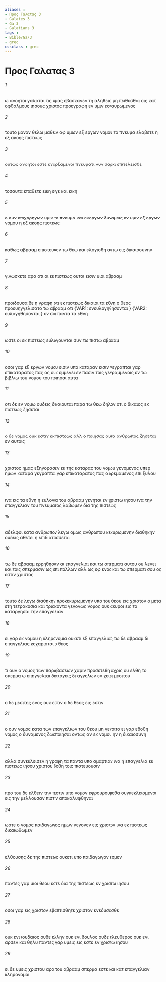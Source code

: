 ```yaml
---
aliases : 
- Προς Γαλατας 3
- Galates 3
- Ga 3
- Galatians 3
tags : 
- Bible/Ga/3
- grec
cssclass : grec
---
```


# Προς Γαλατας 3

###### 1
ω ανοητοι γαλαται τις υμας εβασκανεν τη αληθεια μη πειθεσθαι οις κατ οφθαλμους ιησους χριστος προεγραφη εν υμιν εσταυρωμενος
###### 2
τουτο μονον θελω μαθειν αφ υμων εξ εργων νομου το πνευμα ελαβετε η εξ ακοης πιστεως
###### 3
ουτως ανοητοι εστε εναρξαμενοι πνευματι νυν σαρκι επιτελεισθε
###### 4
τοσαυτα επαθετε εικη ειγε και εικη
###### 5
ο ουν επιχορηγων υμιν το πνευμα και ενεργων δυναμεις εν υμιν εξ εργων νομου η εξ ακοης πιστεως
###### 6
καθως αβρααμ επιστευσεν τω θεω και ελογισθη αυτω εις δικαιοσυνην
###### 7
γινωσκετε αρα οτι οι εκ πιστεως ουτοι εισιν υιοι αβρααμ
###### 8
προιδουσα δε η γραφη οτι εκ πιστεως δικαιοι τα εθνη ο θεος προευηγγελισατο τω αβρααμ οτι  {VAR1: ενευλογηθησονται } {VAR2: ευλογηθησονται } εν σοι παντα τα εθνη
###### 9
ωστε οι εκ πιστεως ευλογουνται συν τω πιστω αβρααμ
###### 10
οσοι γαρ εξ εργων νομου εισιν υπο καταραν εισιν γεγραπται γαρ επικαταρατος πας ος ουκ εμμενει εν πασιν τοις γεγραμμενοις εν τω βιβλιω του νομου του ποιησαι αυτα
###### 11
οτι δε εν νομω ουδεις δικαιουται παρα τω θεω δηλον οτι ο δικαιος εκ πιστεως ζησεται
###### 12
ο δε νομος ουκ εστιν εκ πιστεως αλλ ο ποιησας αυτα ανθρωπος ζησεται εν αυτοις
###### 13
χριστος ημας εξηγορασεν εκ της καταρας του νομου γενομενος υπερ ημων καταρα γεγραπται γαρ επικαταρατος πας ο κρεμαμενος επι ξυλου
###### 14
ινα εις τα εθνη η ευλογια του αβρααμ γενηται εν χριστω ιησου ινα την επαγγελιαν του πνευματος λαβωμεν δια της πιστεως
###### 15
αδελφοι κατα ανθρωπον λεγω ομως ανθρωπου κεκυρωμενην διαθηκην ουδεις αθετει η επιδιατασσεται
###### 16
τω δε αβρααμ ερρηθησαν αι επαγγελιαι και τω σπερματι αυτου ου λεγει και τοις σπερμασιν ως επι πολλων αλλ ως εφ ενος και τω σπερματι σου ος εστιν χριστος
###### 17
τουτο δε λεγω διαθηκην προκεκυρωμενην υπο του θεου εις χριστον ο μετα ετη τετρακοσια και τριακοντα γεγονως νομος ουκ ακυροι εις το καταργησαι την επαγγελιαν
###### 18
ει γαρ εκ νομου η κληρονομια ουκετι εξ επαγγελιας τω δε αβρααμ δι επαγγελιας κεχαρισται ο θεος
###### 19
τι ουν ο νομος των παραβασεων χαριν προσετεθη αχρις ου ελθη το σπερμα ω επηγγελται διαταγεις δι αγγελων εν χειρι μεσιτου
###### 20
ο δε μεσιτης ενος ουκ εστιν ο δε θεος εις εστιν
###### 21
ο ουν νομος κατα των επαγγελιων του θεου μη γενοιτο ει γαρ εδοθη νομος ο δυναμενος ζωοποιησαι οντως αν εκ νομου ην η δικαιοσυνη
###### 22
αλλα συνεκλεισεν η γραφη τα παντα υπο αμαρτιαν ινα η επαγγελια εκ πιστεως ιησου χριστου δοθη τοις πιστευουσιν
###### 23
προ του δε ελθειν την πιστιν υπο νομον εφρουρουμεθα συγκεκλεισμενοι εις την μελλουσαν πιστιν αποκαλυφθηναι
###### 24
ωστε ο νομος παιδαγωγος ημων γεγονεν εις χριστον ινα εκ πιστεως δικαιωθωμεν
###### 25
ελθουσης δε της πιστεως ουκετι υπο παιδαγωγον εσμεν
###### 26
παντες γαρ υιοι θεου εστε δια της πιστεως εν χριστω ιησου
###### 27
οσοι γαρ εις χριστον εβαπτισθητε χριστον ενεδυσασθε
###### 28
ουκ ενι ιουδαιος ουδε ελλην ουκ ενι δουλος ουδε ελευθερος ουκ ενι αρσεν και θηλυ παντες γαρ υμεις εις εστε εν χριστω ιησου
###### 29
ει δε υμεις χριστου αρα του αβρααμ σπερμα εστε και κατ επαγγελιαν κληρονομοι
